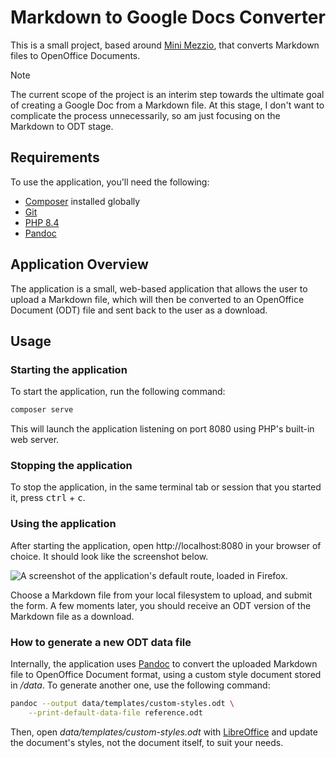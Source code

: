 # Markdown to Google Docs Converter

This is a small project, based around [Mini Mezzio][mini-mezzio], that converts Markdown files to OpenOffice Documents.

> [!NOTE]
> The current scope of the project is an interim step towards the ultimate goal of creating a Google Doc from a Markdown file.
> At this stage, I don't want to complicate the process unnecessarily, so am just focusing on the Markdown to ODT stage.

## Requirements

To use the application, you'll need the following:

- [Composer][composer] installed globally
- [Git][git]
- [PHP 8.4][php]
- [Pandoc][pandoc]

## Application Overview

The application is a small, web-based application that allows the user to upload a Markdown file, which will then be converted to an OpenOffice Document (ODT) file and sent back to the user as a download.

## Usage

### Starting the application

To start the application, run the following command:

```bash
composer serve
```

This will launch the application listening on port 8080 using PHP's built-in web server.

### Stopping the application

To stop the application, in the same terminal tab or session that you started it, press <kbd>ctrl</kbd> + <kbd>c</kbd>.

### Using the application

After starting the application, open http://localhost:8080 in your browser of choice.
It should look like the screenshot below.

![A screenshot of the application's default route, loaded in Firefox.](./docs/images/screenshots/default-route.png)

Choose a Markdown file from your local filesystem to upload, and submit the form.
A few moments later, you should receive an ODT version of the Markdown file as a download.

### How to generate a new ODT data file

Internally, the application uses [Pandoc][pandoc] to convert the uploaded Markdown file to OpenOffice Document format, using a custom style document stored in _/data_.
To generate another one, use the following command:

```bash
pandoc --output data/templates/custom-styles.odt \
    --print-default-data-file reference.odt
```

Then, open _data/templates/custom-styles.odt_ with [LibreOffice][libreoffice] and update the document's styles, not the document itself, to suit your needs.

<!-- File Links -->
[composer]: https://getcomposer.org/
[git]: https://git-scm.com/downloads
[libreoffice]: https://www.libreoffice.org/
[mini-mezzio]: https://github.com/asgrim/mini-mezzio
[pandoc]: https://pandoc.org/
[php]: https://www.php.net/